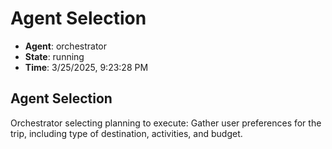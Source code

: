 # Agent Selection

- **Agent**: orchestrator
- **State**: running
- **Time**: 3/25/2025, 9:23:28 PM

## Agent Selection

Orchestrator selecting planning to execute: Gather user preferences for the trip, including type of destination, activities, and budget.


